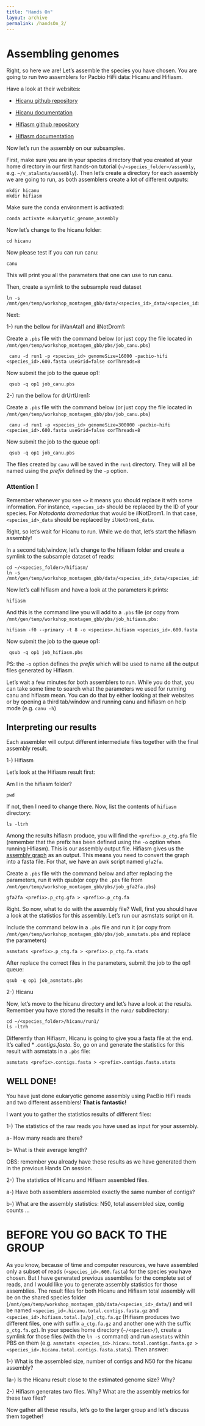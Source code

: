 ```yaml
---
title: "Hands On"
layout: archive
permalink: /handsOn_2/
---  
```


# Assembling genomes

Right, so here we are! Let’s assemble the species you have chosen. You are going to run two assemblers for Pacbio HiFi data: Hicanu and Hifiasm.

Have a look at their websites:

* [Hicanu github repository](https://github.com/marbl/canu)
* [Hicanu documentation](https://canu.readthedocs.io/en/latest/)

* [Hifiasm github repository](https://github.com/chhylp123/hifiasm)
* [Hifiasm documentation](https://hifiasm.readthedocs.io/en/latest/)

Now let’s run the assembly on our subsamples.


First, make sure you are in your species directory that you created at your home directory in our first hands-on tutorial (`~/<species_folder>/assembly`, e.g. `~/v_atalanta/assembly`). Then let’s create a directory for each assembly we are going to run, as both assemblers create a lot of different outputs:

```console  
mkdir hicanu
mkdir hifiasm
```  

Make sure the conda environment is activated:

```console
conda activate eukaryotic_genome_assembly
```

Now let’s change to the hicanu folder:

```console
cd hicanu
```
Now please test if you can run canu:

```console  
canu
```  

This will print you all the parameters that one can use to run canu. 

Then, create a symlink to the subsample read dataset
```console  
ln -s /mnt/gen/temp/workshop_montagem_gbb/data/<species_id>_data/<species_id>.600.fasta
```

Next:

1-) run the bellow for ilVanAtal1 and ilNotDrom1:

 Create a `.pbs` file with the command below (or just copy the file located in `/mnt/gen/temp/workshop_montagem_gbb/pbs/job_canu.pbs`)
```console  
 canu -d run1 -p <species_id> genomeSize=16000 -pacbio-hifi <species_id>.600.fasta useGrid=false corThreads=8
```

Now submit the job to the queue op1:
```console  
 qsub -q op1 job_canu.pbs
```

2-) run the bellow for drUrtUren1:


 Create a `.pbs` file with the command below (or just copy the file located in `/mnt/gen/temp/workshop_montagem_gbb/pbs/job_canu.pbs`)
```console  
 canu -d run1 -p <species_id> genomeSize=300000 -pacbio-hifi <species_id>.600.fasta useGrid=false corThreads=8
```

Now submit the job to the queue op1:
```console  
 qsub -q op1 job_canu.pbs
```

The files created by `canu` will be saved in the `run1` directory. They will all be named using the *prefix* defined by the `-p` option. 
  
### Attention :grey_exclamation: 

Remember whenever you see `<>` it means you should replace it with some information. For instance, `<species_id>` should be replaced by the ID of your species. For *Notodonta dromedarius* that would be ilNotDrom1. In that case, `<species_id>_data` should be replaced by `ilNotDrom1_data`. 

Right, so let’s wait for Hicanu to run. While we do that, let’s start the hifiasm assembly!

In a second tab/window, let’s change to the hifiasm folder and create a symlink to the subsample dataset of reads:

```console  
cd ~/<species_folder>/hifiasm/
ln -s /mnt/gen/temp/workshop_montagem_gbb/data/<species_id>_data/<species_id>.600.fasta
```

Now let’s call hifiasm and have a look at the parameters it prints:

```console  
hifiasm
```

And this is the command line you will add to a `.pbs` file (or copy from `/mnt/gen/temp/workshop_montagem_gbb/pbs/job_hifiasm.pbs`:
```console  
hifiasm -f0 --primary -t 8 -o <species>.hifiasm <species_id>.600.fasta
```

Now submit the job to the queue op1:
```console  
 qsub -q op1 job_hifiasm.pbs
```

PS: the `-o` option defines the *prefix* which will be used to name all the output files generated by Hifiasm.

Let’s wait a few minutes for both assemblers to run. While you do that, you can take some time to search what the parameters we used for running canu and hifiasm mean. You can do that by either looking at their websites or by opening a third tab/window and running canu and hifiasm on help mode (e.g. `canu -h`)

## Interpreting our results

Each assembler will output different intermediate files together with the final assembly result. 

1-) Hifiasm

Let’s look at the Hifiasm result first:

Am I in the hifiasm folder? 

```console
pwd  
```

If not, then I need to change there. Now, list the contents of `hifiasm` directory:

```console
ls -ltrh  
```

Among the results hifiasm produce, you will find the `<prefix>.p_ctg.gfa` file (remember that the prefix has been defined using the `-o` option when running Hifiasm). This is our assembly output file. Hifiasm gives us the [assembly graph](http://gfa-spec.github.io/GFA-spec/GFA1.html) as an output. This means you need to convert the graph into a fasta file. For that, we have an awk script named `gfa2fa`.

Create a `.pbs` file with the command below and after replacing the parameters, run it with qsub(or copy the `.pbs` file from `/mnt/gen/temp/workshop_montagem_gbb/pbs/job_gfa2fa.pbs`)
```console 
gfa2fa <prefix>.p_ctg.gfa > <prefix>.p_ctg.fa
```

Right. So now, what to do with the assembly file?
Well, first you should have a look at the statistics for this assembly. Let’s run our asmstats script on it.

Include the command below in a `.pbs` file and run it (or copy from `/mnt/gen/temp/workshop_montagem_gbb/pbs/job_asmstats.pbs` and replace the parameters)
```console  
asmstats <prefix>.p_ctg.fa > <prefix>.p_ctg.fa.stats
```

After replace the correct files in the parameters, submit the job to the op1 queue:
```console  
qsub -q op1 job_asmstats.pbs
```


2-) Hicanu

Now, let’s move to the hicanu directory and let’s have a look at the results. Remember you have stored the results in the `run1/` subdirectory:

```console  
cd ~/<species_folder>/hicanu/run1/
ls -ltrh
```

Differently than Hifiasm, Hicanu is going to give you a fasta file at the end. It’s called * *.contigs.fasta.* So, go on and generate the statistics for this result with asmstats in a `.pbs` file:

```console  
asmstats <prefix>.contigs.fasta > <prefix>.contigs.fasta.stats
```

## WELL DONE!
You have just done eukaryotic genome assembly using PacBio HiFi reads and two different assemblers! **That is fantastic!**

I want you to gather the statistics results of different files:

1-) The statistics of the raw reads you have used as input for your assembly.

a- How many reads are there?

b- What is their average length?

OBS: remember you already have these results as we have generated them in the previous Hands On session.

2-) The statistics of Hicanu and Hifiasm assembled files.

a-) Have both assemblers assembled exactly the same number of contigs?

b-) What are the assembly statistics: N50, total assembled size, contig counts ...


# BEFORE YOU GO BACK TO THE GROUP

As you know, because of time and computer resources, we have assembled only a subset of reads (`<species_id>.600.fasta`) for the species you have chosen. But I have generated previous assemblies for the complete set of reads, and I would like you to generate assembly statistics for those assemblies. The result files for both Hicanu and Hifiasm total assembly will be on the shared species folder (`/mnt/gen/temp/workshop_montagem_gbb/data/<species_id>_data/`) and will be named `<species_id>.hicanu.total.contigs.fasta.gz` and `<species_id>.hifiasm.total.[a/p]_ctg.fa.gz` (Hifiasm produces two different files, one with suffix `a_ctg.fa.gz` and another one with the suffix `p_ctg.fa.gz`). In your species home directory (`~/<species>/`), create a symlink for those files (with the `ln -s` command) and run `asmstats` within PBS on them (e.g. `asmstats <species_id>.hicanu.total.contigs.fasta.gz > <species_id>.hicanu.total.contigs.fasta.stats`). Then answer:
  
  1-) What is the assembled size, number of contigs and N50 for the hicanu assembly? 
  
  1a-) Is the Hicanu result close to the estimated genome size? Why?
  
  2-) Hifiasm generates two files. Why? What are the assembly metrics for these two files?
  
Now gather all these results, let’s go to the larger group and let’s discuss them together!
